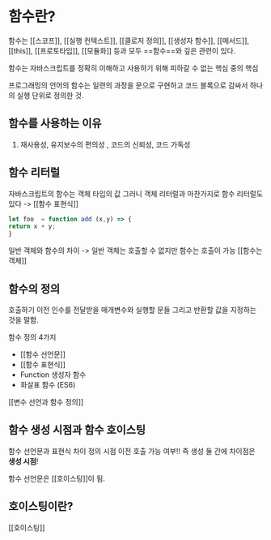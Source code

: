 # 함수란? 
함수는 [[스코프]], [[실행 컨텍스트]], [[클로저 정의]], [[생성자 함수]], [[메서드]], [[this]], [[프로토타입]], [[모듈화]] 등과 모두 ==함수==와 깊은 관련이 있다.

함수는 자바스크립트를 정확히 이해하고 사용하기 위해 피하갈 수 없는 핵심 중의 핵심

프로그래밍의 언어의 함수는 일련의 과정을 문으로 구현하고 코드 블록으로 감싸서 하나의 실행 단위로 정의한 것. 

## 함수를 사용하는 이유 
1. 재사용성, 유지보수의 편의성 , 코드의 신뢰성, 코드 가독성 

## 함수 리터럴
자바스크립트의 함수는 객체 타입의 값 그러니 객체 리터럴과 마찬가지로 함수 리터럴도 있다 -> [[함수 표현식]]
```js
let foo  = function add (x,y) => {
return x + y;
}
```

일반 객체와 함수의 차이 
-> 일반 객체는 호출할 수 없지만 함수는 호출이 가능  [[함수는 객체]]

## 함수의 정의 
호출하기 이전 인수를 전달받을 매개변수와 실행할 문들 그리고 반환할 값을 지정하는 것을 말함. 

함수 정의 4가지 
- [[함수 선언문]]
- [[함수 표현식]]
- Function 생성자 함수 
- 화살표 함수 (ES6)

[[변수 선언과 함수 정의]]

## 함수 생성 시점과 함수 호이스팅 
함수 선언문과 표현식 차이 정의 시점 이전 호출 가능 여부!! 
즉 생성 둘 간에 차이점은 **생성 시점**!

함수 선언문은 [[호이스팅]]이 됨. 

## 호이스팅이란?
[[호이스팅]]

